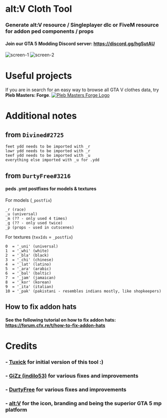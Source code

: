 # alt:V Cloth Tool

### Generate **alt:V resource** / **Singleplayer dlc** or **FiveM resource** for addon ped components / props
#### Join our GTA 5 Modding Discord server: https://discord.gg/hgSutAU

![screen-1](https://image.prntscr.com/image/MKOD2aGBQ5GRtIytkFx2cQ.png)
![screen-2](https://image.prntscr.com/image/W9Mx-YdXTFijeJB6Mih0sA.png)

# Useful projects
If you are in search for an easy way to browse all GTA V clothes data, try **Pleb Masters: Forge**.
[![Pleb Masters Forge Logo](https://i.imgur.com/hotlSPf.png)](https://forge.plebmasters.de)

# Additional notes
## from `Divined#2725`
```
feet ydd needs to be imported with _r
lowr ydd needs to be imported with _r
teef ydd needs to be imported with _u
everything else imported with _u for .ydd
```
## from `DurtyFree#3216`
#### peds .ymt postfixes for models & textures
For models (`_postfix`)
```
_r (race)
_u (universal)
_m (?? - only used 4 times)
_g (?? - only used twice)
_p (props - used in cutscenes)
```
For textures (`texIds` = `_postfix`)
```
0  = '_uni' (universal)
1  = '_whi' (white)
2  = '_bla' (black)
3  = '_chi' (chinese)
4  = '_lat' (latino)
5  = '_ara' (arabic)
6  = '_bal' (baltic)
7  = '_jam' (jamaican)
8  = '_kor' (korean)
9  = '_ita' (italian)
10 = '_pak' (pakistani - resembles indians mostly, like shopkeepers)
```
## How to fix addon hats
#### See the following tutorial on how to fix addon hats: https://forum.cfx.re/t/how-to-fix-addon-hats

# Credits
### - [Tuxick](https://github.com/emcifuntik) for initial version of this tool :)
### - [GiZz (indilo53)](https://github.com/indilo53) for various fixes and improvements
### - [DurtyFree](https://github.com/durtyfree) for various fixes and improvements
### - [alt:V](https://altv.mp/) for the icon, branding and being the superior GTA 5 mp platform